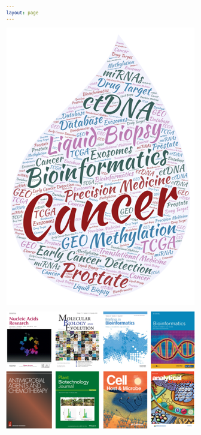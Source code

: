 ```yaml
---
layout: page
---
```


<p align="center">
  <img width="800" src="https://raw.githubusercontent.com/rli012/rli012.github.io/master/img/worldcloud.png">
</p>


<p align="center">
  <img width="800" src="https://raw.githubusercontent.com/rli012/rli012.github.io/master/img/publications.png">
</p>
